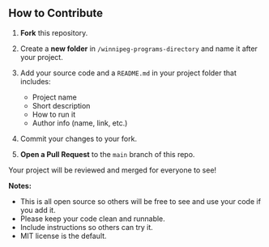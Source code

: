 ## How to Contribute

1. **Fork** this repository.
2. Create a **new folder** in `/winnipeg-programs-directory` and name it after your project.
3. Add your source code and a `README.md` in your project folder that includes:

   * Project name
   * Short description
   * How to run it
   * Author info (name, link, etc.)

4. Commit your changes to your fork.
5. **Open a Pull Request** to the `main` branch of this repo.

Your project will be reviewed and merged for everyone to see!

**Notes:**
* This is all open source so others will be free to see and use your code if you add it. 
* Please keep your code clean and runnable.
* Include instructions so others can try it.
* MIT license is the default.
